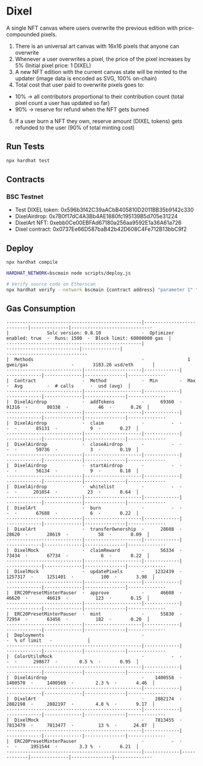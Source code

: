 # Dixel
A single NFT canvas where users overwrite the previous edition with price-compounded pixels.

1. There is an universal art canvas with 16x16 pixels that anyone can overwrite
2. Whenever a user overwrites a pixel, the price of the pixel increases by 5% (Initial pixel price: 1 DIXEL)
3. A new NFT edition with the current canvas state will be minted to the updater (image data is encoded as SVG, 100% on-chain)
4. Total cost that user paid to overwrite pixels goes to:
  - 10% -> all contributors proportional to their contribution count (total pixel count a user has updated so far)
  - 90% -> reserve for refund when the NFT gets burned
5. If a user burn a NFT they own, reserve amount (DIXEL tokens) gets refunded to the user (90% of total minting cost)

## Run Tests
```bash
npx hardhat test
```

## Contracts

### BSC Testnet
- Test DIXEL token: 0x596b3f42C39aACbB405810D2011BB35b9142c330
- DixelAirdrop: 0x7B0f17dC4A3Bb4AE1880fc195139B5d705e31224
- DixelArt NFT: 0xebb0Ce00EBFAd67180a256aa9592E1a36A61a726
- Dixel contract: 0x0737Ee66D587baB42b42D608C4Fe712B13bbC9f2

## Deploy
```bash
npx hardhat compile

HARDHAT_NETWORK=bscmain node scripts/deploy.js

# Verify source code on Etherscan
npx hardhat verify --network bscmain {contract address} "parameter 1" "parameter 2"
```

## Gas Consumption
```
·-------------------------------------------------|---------------------------|--------------|-----------------------------·
|              Solc version: 0.8.10               ·  Optimizer enabled: true  ·  Runs: 1500  ·  Block limit: 60000000 gas  │
··················································|···························|··············|······························
|  Methods                                        ·                1 gwei/gas                ·       3183.26 usd/eth       │
····························|·····················|·············|·············|··············|···············|··············
|  Contract                 ·  Method             ·  Min        ·  Max        ·  Avg         ·  # calls      ·  usd (avg)  │
····························|·····················|·············|·············|··············|···············|··············
|  DixelAirdrop             ·  addTokens          ·      69360  ·      91316  ·       80338  ·           46  ·       0.26  │
····························|·····················|·············|·············|··············|···············|··············
|  DixelAirdrop             ·  claim              ·          -  ·          -  ·       85131  ·            9  ·       0.27  │
····························|·····················|·············|·············|··············|···············|··············
|  DixelAirdrop             ·  closeAirdrop       ·          -  ·          -  ·       59736  ·            3  ·       0.19  │
····························|·····················|·············|·············|··············|···············|··············
|  DixelAirdrop             ·  startAirdrop       ·          -  ·          -  ·       56134  ·            9  ·       0.18  │
····························|·····················|·············|·············|··············|···············|··············
|  DixelAirdrop             ·  whitelist          ·          -  ·          -  ·      201854  ·           23  ·       0.64  │
····························|·····················|·············|·············|··············|···············|··············
|  DixelArt                 ·  burn               ·          -  ·          -  ·       67688  ·            6  ·       0.22  │
····························|·····················|·············|·············|··············|···············|··············
|  DixelArt                 ·  transferOwnership  ·      28608  ·      28620  ·       28619  ·           58  ·       0.09  │
····························|·····················|·············|·············|··············|···············|··············
|  DixelMock                ·  claimReward        ·      56334  ·      73434  ·       67734  ·            6  ·       0.22  │
····························|·····················|·············|·············|··············|···············|··············
|  DixelMock                ·  updatePixels       ·    1232439  ·    1257317  ·     1251401  ·          100  ·       3.98  │
····························|·····················|·············|·············|··············|···············|··············
|  ERC20PresetMinterPauser  ·  approve            ·      46608  ·      46620  ·       46619  ·          123  ·       0.15  │
····························|·····················|·············|·············|··············|···············|··············
|  ERC20PresetMinterPauser  ·  mint               ·      55830  ·      72954  ·       63456  ·          182  ·       0.20  │
····························|·····················|·············|·············|··············|···············|··············
|  Deployments                                    ·                                          ·  % of limit   ·             │
··················································|·············|·············|··············|···············|··············
|  ColorUtilsMock                                 ·          -  ·          -  ·      298677  ·        0.5 %  ·       0.95  │
··················································|·············|·············|··············|···············|··············
|  DixelAirdrop                                   ·    1400558  ·    1400570  ·     1400569  ·        2.3 %  ·       4.46  │
··················································|·············|·············|··············|···············|··············
|  DixelArt                                       ·    2882174  ·    2882198  ·     2882197  ·        4.8 %  ·       9.17  │
··················································|·············|·············|··············|···············|··············
|  DixelMock                                      ·    7813455  ·    7813479  ·     7813477  ·         13 %  ·      24.87  │
··················································|·············|·············|··············|···············|··············
|  ERC20PresetMinterPauser                        ·          -  ·          -  ·     1951544  ·        3.3 %  ·       6.21  │
·-------------------------------------------------|-------------|-------------|--------------|---------------|-------------·
```
